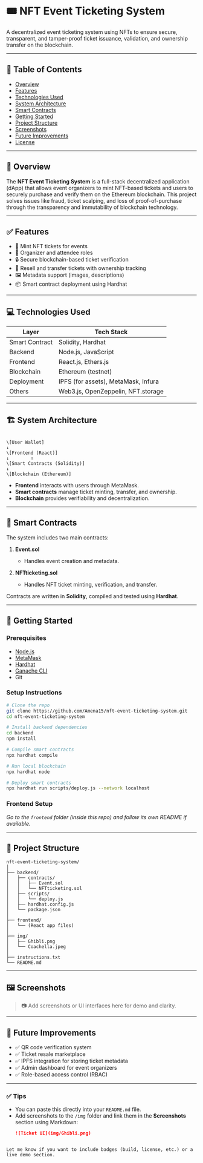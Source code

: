 # 🎟️ NFT Event Ticketing System

A decentralized event ticketing system using NFTs to ensure secure, transparent, and tamper-proof ticket issuance, validation, and ownership transfer on the blockchain.

---

## 📌 Table of Contents

- [Overview](#overview)
- [Features](#features)
- [Technologies Used](#technologies-used)
- [System Architecture](#system-architecture)
- [Smart Contracts](#smart-contracts)
- [Getting Started](#getting-started)
- [Project Structure](#project-structure)
- [Screenshots](#screenshots)
- [Future Improvements](#future-improvements)
- [License](#license)

---

## 📖 Overview

The **NFT Event Ticketing System** is a full-stack decentralized application (dApp) that allows event organizers to mint NFT-based tickets and users to securely purchase and verify them on the Ethereum blockchain. This project solves issues like fraud, ticket scalping, and loss of proof-of-purchase through the transparency and immutability of blockchain technology.

---

## ✅ Features

- 🎫 Mint NFT tickets for events
- 👤 Organizer and attendee roles
- 🔒 Secure blockchain-based ticket verification
- 🔄 Resell and transfer tickets with ownership tracking
- 🖼️ Metadata support (images, descriptions)
- 📦 Smart contract deployment using Hardhat

---

## 💻 Technologies Used

| Layer        | Tech Stack                                 |
|--------------|---------------------------------------------|
| Smart Contract | Solidity, Hardhat                        |
| Backend      | Node.js, JavaScript                        |
| Frontend     | React.js, Ethers.js                        |
| Blockchain   | Ethereum (testnet)                         |
| Deployment   | IPFS (for assets), MetaMask, Infura        |
| Others       | Web3.js, OpenZeppelin, NFT.storage         |

---

## 🏗️ System Architecture

```

\[User Wallet]
↓
\[Frontend (React)]
↓        ↑
\[Smart Contracts (Solidity)]
↓
\[Blockchain (Ethereum)]

````

- **Frontend** interacts with users through MetaMask.
- **Smart contracts** manage ticket minting, transfer, and ownership.
- **Blockchain** provides verifiability and decentralization.

---

## 🔐 Smart Contracts

The system includes two main contracts:

1. **Event.sol**  
   - Handles event creation and metadata.

2. **NFTticketing.sol**  
   - Handles NFT ticket minting, verification, and transfer.

Contracts are written in **Solidity**, compiled and tested using **Hardhat**.

---

## 🚀 Getting Started

### Prerequisites

- [Node.js](https://nodejs.org/)
- [MetaMask](https://metamask.io/)
- [Hardhat](https://hardhat.org/)
- [Ganache CLI](https://trufflesuite.com/ganache/)
- Git

### Setup Instructions

```bash
# Clone the repo
git clone https://github.com/Amena15/nft-event-ticketing-system.git
cd nft-event-ticketing-system

# Install backend dependencies
cd backend
npm install

# Compile smart contracts
npx hardhat compile

# Run local blockchain
npx hardhat node

# Deploy smart contracts
npx hardhat run scripts/deploy.js --network localhost
````

### Frontend Setup

*Go to the `frontend` folder (inside this repo) and follow its own README if available.*

---

## 📁 Project Structure

```
nft-event-ticketing-system/
│
├── backend/
│   ├── contracts/
│   │   ├── Event.sol
│   │   └── NFTticketing.sol
│   ├── scripts/
│   │   └── deploy.js
│   ├── hardhat.config.js
│   └── package.json
│
├── frontend/
│   └── (React app files)
│
├── img/
│   ├── Ghibli.png
│   └── Coachella.jpeg
│
├── instructions.txt
└── README.md
```

---

## 🖼️ Screenshots

> 📷 Add screenshots or UI interfaces here for demo and clarity.

---

## 🔮 Future Improvements

* ✅ QR code verification system
* ✅ Ticket resale marketplace
* ✅ IPFS integration for storing ticket metadata
* ✅ Admin dashboard for event organizers
* ✅ Role-based access control (RBAC)

---

### ✅ Tips
- You can paste this directly into your `README.md` file.
- Add screenshots to the `/img` folder and link them in the **Screenshots** section using Markdown:
  ```markdown
  ![Ticket UI](img/Ghibli.png)
````

Let me know if you want to include badges (build, license, etc.) or a live demo section.
